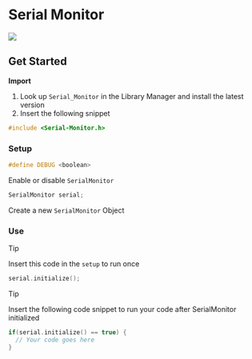 # Serial Monitor

[![](https://img.shields.io/badge/Available_in_the_Arduino_Library_Manager-2ea44f)](https://www.arduino.cc/reference/en/libraries/serial_monitor/)

## Get Started

**Import**

1. Look up `Serial_Monitor` in the Library Manager and install the latest version
2. Insert the following snippet
 
```ino
#include <Serial-Monitor.h>
```

### Setup

```ino
#define DEBUG <boolean>
```

Enable or disable `SerialMonitor`

```ino
SerialMonitor serial;
```
Create a new `SerialMonitor` Object

### Use

> [!TIP]
> Insert this code in the `setup` to run once

```ino
serial.initialize();
```

> [!TIP]
> Insert the following code snippet to run your code after SerialMonitor initialized
> ```ino
> if(serial.initialize() == true) {
>   // Your code goes here
> }
> ```
